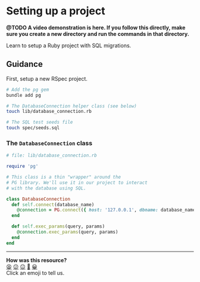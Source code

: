 # Setting up a project

**@TODO A video demonstration is here. If you follow this directly, make sure you create a new directory and run the commands in that directory.**

Learn to setup a Ruby project with SQL migrations.

## Guidance

First, setup a new RSpec project.

```bash
# Add the pg gem
bundle add pg

# The DatabaseConnection helper class (see below)
touch lib/database_connection.rb

# The SQL test seeds file
touch spec/seeds.sql
```

### The `DatabaseConnection` class

```ruby
# file: lib/database_connection.rb

require 'pg'

# This class is a thin "wrapper" around the
# PG library. We'll use it in our project to interact
# with the database using SQL.

class DatabaseConnection
  def self.connect(database_name)
    @connection = PG.connect({ host: '127.0.0.1', dbname: database_name })
  end

  def self.exec_params(query, params)
    @connection.exec_params(query, params)
  end
end

```

<!-- BEGIN GENERATED SECTION DO NOT EDIT -->

---

**How was this resource?**  
[😫](https://airtable.com/shrUJ3t7KLMqVRFKR?prefill_Repository=makersacademy/databases&prefill_File=pills/setting_up_database_project.md&prefill_Sentiment=😫) [😕](https://airtable.com/shrUJ3t7KLMqVRFKR?prefill_Repository=makersacademy/databases&prefill_File=pills/setting_up_database_project.md&prefill_Sentiment=😕) [😐](https://airtable.com/shrUJ3t7KLMqVRFKR?prefill_Repository=makersacademy/databases&prefill_File=pills/setting_up_database_project.md&prefill_Sentiment=😐) [🙂](https://airtable.com/shrUJ3t7KLMqVRFKR?prefill_Repository=makersacademy/databases&prefill_File=pills/setting_up_database_project.md&prefill_Sentiment=🙂) [😀](https://airtable.com/shrUJ3t7KLMqVRFKR?prefill_Repository=makersacademy/databases&prefill_File=pills/setting_up_database_project.md&prefill_Sentiment=😀)  
Click an emoji to tell us.

<!-- END GENERATED SECTION DO NOT EDIT -->
